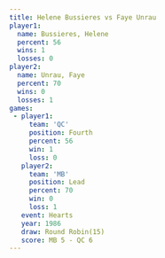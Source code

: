 ```yaml
---
title: Helene Bussieres vs Faye Unrau
player1:                 
  name: Bussieres, Helene
  percent: 56            
  wins: 1                
  losses: 0              
player2:                 
  name: Unrau, Faye      
  percent: 70            
  wins: 0                
  losses: 1              
games:
 - player1:          
     team: 'QC'      
     position: Fourth
     percent: 56     
     win: 1          
     loss: 0         
   player2:        
     team: 'MB'    
     position: Lead
     percent: 70   
     win: 0        
     loss: 1       
   event: Hearts        
   year: 1986           
   draw: Round Robin(15)
   score: MB 5 - QC 6   
---
```

